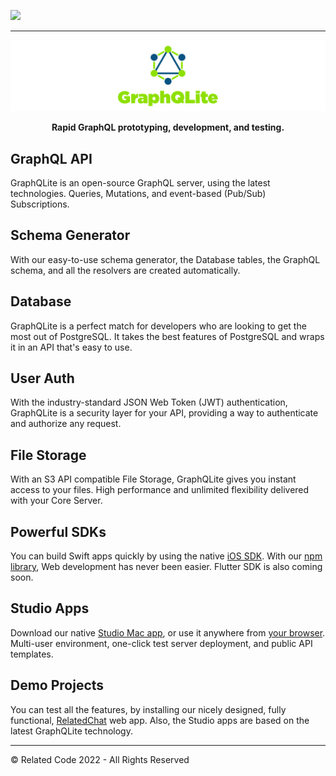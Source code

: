 <a href="https://learngpt.art"><img src="https://related.chat/github/header33.png" width="880"></a>

---

![GraphQLite](https://raw.githubusercontent.com/relatedcode/GraphQLite/master/GraphQLite.png)

<p align="center"><strong>Rapid GraphQL prototyping, development, and testing.</strong></p>

## GraphQL API

GraphQLite is an open-source GraphQL server, using the latest technologies. Queries, Mutations, and event-based (Pub/Sub) Subscriptions.

## Schema Generator

With our easy-to-use schema generator, the Database tables, the GraphQL schema, and all the resolvers are created automatically.

## Database

GraphQLite is a perfect match for developers who are looking to get the most out of PostgreSQL. It takes the best features of PostgreSQL and wraps it in an API that's easy to use.

## User Auth

With the industry-standard JSON Web Token (JWT) authentication, GraphQLite is a security layer for your API, providing a way to authenticate and authorize any request.

## File Storage

With an S3 API compatible File Storage, GraphQLite gives you instant access to your files. High performance and unlimited flexibility delivered with your Core Server.

## Powerful SDKs

You can build Swift apps quickly by using the native [iOS SDK](https://graphqlite.com/sdk-ios). With our [npm library](https://graphqlite.com/sdk-web), Web development has never been easier. Flutter SDK is also coming soon.

## Studio Apps

Download our native [Studio Mac app](https://apps.apple.com/app/graphqlite-studio/id1601080565), or use it anywhere from [your browser](https://graphqlite.com/studio-web). Multi-user environment, one-click test server deployment, and public API templates.

## Demo Projects

You can test all the features, by installing our nicely designed, fully functional, [RelatedChat](https://github.com/relatedcode/RelatedChat) web app. Also, the Studio apps are based on the latest GraphQLite technology.

---

© Related Code 2022 - All Rights Reserved
